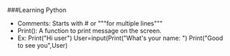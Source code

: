 ###Learning Python
- Comments: Starts with # or """for multiple lines"""
- Print(): A function to print message on the screen.
- Ex: Print("Hi user")
             User=input(Print("What's your name: ")
             Print("Good to see you",User)


